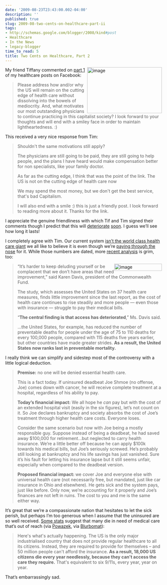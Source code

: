 ```yaml
---
date: '2009-08-23T23:43:00.002-04:00'
description: ''
published: true
slug: 2009-08-two-cents-on-healthcare-part-ii
tags:
- http://schemas.google.com/blogger/2008/kind#post
- Healthcare
- In the News
- legacy-blogger
time_to_read: 5
title: Two Cents on Healthcare, Part 2
---
```


<p><img align="right" alt="image" border="0" height="148" src="http://lh5.ggpht.com/_IKD9WtY5kxU/SpIMRLXS48I/AAAAAAAAAgk/8DKBigPKamM/image%5B12%5D.png" style="border: 0px none ; display: inline; margin-left: 0px; margin-right: 0px;" title="image" width="240" /> My friend Tiffany commented on <a href="http://blog.wassupy.com/2009/08/two-cents-on-healthcare.html">part 1</a> of my healthcare posts on Facebook:</p>
<blockquote> 
<p>Please address how and/or why the US will remain on the cutting edge of health care without dissolving into the bowels of mediocrity. And, what motivates our most outstanding physicians to continue practicing in this capitalist society? I look forward to your thoughts and will end with a smiley face in order to maintain lightheartedness. :) </p>
</blockquote>
<p>This received a very nice response from Tim:</p>
<blockquote> 
<p>Shouldn't the same motivations still apply? </p>  
<p>The physicians are still going to be paid, they are still going to help people, and the plans I have heard would make compensation better for non specialists, like your family doctor.</p>  
<p>As far as the cutting edge, I think that was the point of the link. The US is not on the cutting edge of health care now</p>  
<p>We may spend the most money, but we don't get the best service, that's bad Capitalism.</p>  
<p>I will also end with a smile :) this is just a friendly post. I look forward to reading more about it. Thanks for the link.</p>
</blockquote>
<p>I appreciate the genuine friendliness with which Tif and Tim signed their comments though I predict that this will <a href="http://www.createdebate.com/debate/show/But_No_Offense_Really">deteriorate</a> <a href="http://www.allegro.cc/forums/thread/456370/456498#target">soon</a>. I guess we’ll see how long it lasts!</p>
<p>I completely agree with Tim. Our current system <a href="http://www.photius.com/rankings/healthranks.html">isn’t the world class health care giant</a> we all like to believe it is even though we’re <a href="http://www.photius.com/rankings/total_health_expenditure_as_pecent_of_gdp_2000_to_2005.html">paying through the nose</a> for it. While those numbers are dated, more <a href="http://www.nytimes.com/2008/07/17/business/17health.html?_r=1&amp;scp=8&amp;sq=REED%20ABELSON&amp;st=cse">recent analysis</a> is grim, too:</p>
<blockquote> 
<p><a href="http://www.nytimes.com/2008/07/17/business/17health.html?_r=1&amp;scp=8&amp;sq=REED%20ABELSON&amp;st=cse"><img align="right" alt="image" border="0" height="23" src="http://lh4.ggpht.com/_IKD9WtY5kxU/SpIMR-gWmfI/AAAAAAAAAgo/wphR-yN4qSs/image%5B6%5D.png" style="border: 0px none ; display: inline; margin-left: 0px; margin-right: 0px;" title="image" width="153" /></a> “It’s harder to keep deluding yourself or be complacent that we don’t have areas that need improvement,” said Karen Davis, president of the Commonwealth Fund. </p>  
<p>The study, which assesses the United States on 37 health care measures, finds little improvement since the last report, as the cost of health care continues to rise steadily and more people — even those with insurance — struggle to pay their medical bills. </p>  
<p>“<strong>The central finding is that access has deteriorated</strong>,” Ms. Davis said. </p>  
<p>…the United States, for example, has reduced the number of preventable deaths for people under the age of 75 to 110 deaths for every 100,000 people, compared with 115 deaths five years earlier, but other countries have made greater strides. <strong>As a result, the United States now ranks last in preventable mortality.</strong></p>
</blockquote>
<p>I really think we can simplify and sidestep most of the controversy with a little logical deduction. </p>
<blockquote> 
<p><strong>Premise:</strong> no one will be denied essential health care. </p>  
<p>This is a fact today. If uninsured deadbeat Joe Shmoe (no offense, Joe) comes down with cancer, he will receive complete treatment at a hospital, regardless of his ability to pay. </p>  
<p><strong>Today’s financial impact:</strong> We all hope he <em>can </em>pay but with the cost of an extended hospital visit (easily in the six figures), let’s not count on it. So Joe declares bankruptcy and society absorbs the cost of Joe’s treatment through higher health care costs. Everyone loses.</p>  
<p>Consider the same scenario but now with Joe being a mostly responsible guy. Suppose instead of being a deadbeat, he had saved away $100,000 for retirement…but neglected to carry health insurance. We’re a little better off because he can apply $100k towards his medical bills, but Joe’s seriously screwed. He’s probably still looking at bankruptcy and his life savings has just vanished. Sure it’s his fault for letting his insurance lapse but it still seems unfair, especially when compared to the deadbeat version.</p>  
<p><strong>Proposed financial impact: </strong>we cover Joe and everyone else with universal health care (not necessarily free, but mandated, just like car insurance in Ohio and elsewhere). He gets sick and the system pays, just like before. Only now, we’re accounting for it properly and Joe’s finances are not left in ruins. The cost to you and me is the same either way. </p>
</blockquote>
<p>It’s great that we’re a compassionate nation that hesitates to let the sick perish, but perhaps I’m too generous when I assume that the uninsured are so well received. <a href="http://www.independent.co.uk/opinion/commentators/johann-hari/johann-hari-republicans-religion-and-the-triumph-of-unreason-1773994.html">Some stats</a> suggest that many die in need of medical care that’s out of reach (via <a href="http://powazek.com/posts/2030">Powazek</a>, via <a href="http://blurbomat.com/archives/2009/08/21/perceptions-deceptions-and-healthcare/">Blurbomat</a>):</p>
<blockquote> 
<p>Here's what's actually happening. The US is the only major industrialised country that does not provide regular healthcare to all its citizens. Instead, they are required to provide for themselves – and 50 million people can't afford the insurance. <strong>As a result, 18,000 US citizens die every year needlessly, because they can't access the care they require.</strong> That's equivalent to six 9/11s, every year, year on year. </p>
</blockquote>
<p>That’s embarrassingly sad.</p>